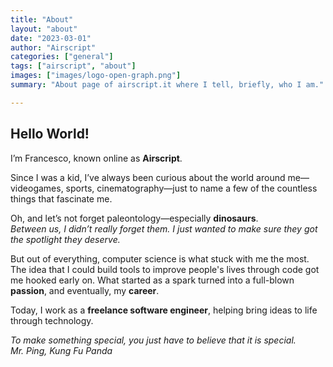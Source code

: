 ```yaml
---
title: "About"
layout: "about"
date: "2023-03-01"
author: "Airscript"
categories: ["general"]
tags: ["airscript", "about"]
images: ["images/logo-open-graph.png"]
summary: "About page of airscript.it where I tell, briefly, who I am."

---
```


## Hello World!  
I’m Francesco, known online as **Airscript**.  

Since I was a kid, I’ve always been curious about the world around me—videogames, sports, cinematography—just to name a few of the countless things that fascinate me.  

Oh, and let’s not forget paleontology—especially **dinosaurs**.  
*Between us, I didn’t really forget them. I just wanted to make sure they got the spotlight they deserve.*  

But out of everything, computer science is what stuck with me the most.  
The idea that I could build tools to improve people's lives through code got me hooked early on. What started as a spark turned into a full-blown **passion**, and eventually, my **career**.  

Today, I work as a **freelance software engineer**, helping bring ideas to life through technology.  

*To make something special, you just have to believe that it is special.*  
*Mr. Ping, Kung Fu Panda*
